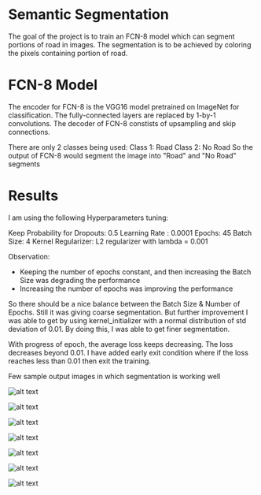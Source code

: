 # Semantic Segmentation
[//]: # (Image References)

[image1]: ./output/train_hist.png "Sample 1"
[image2]: ./output/valid_hist.png "Sample 2"
[image3]: ./output/train_aug_hist.png "Sample 3"
[image4]: ./output/valid_aug_hist.png "Sample 4"
[image5]: ./output/color.png "Sample 5"
[image6]: ./output/gray.png "Sample 6"
[image7]: ./output/vanalla_loss.png "Sample 7"

The goal of the project is to train an FCN-8 model which can segment portions of road in images.
The segmentation is to be achieved by coloring the pixels containing portion of road.

# FCN-8 Model
The encoder for FCN-8 is the VGG16 model pretrained on ImageNet for classification. The fully-connected layers are replaced by 1-by-1 convolutions. The decoder of FCN-8 constists of upsampling and skip connections. 

There are only 2 classes being used:
Class 1: Road
Class 2: No Road
So the output of FCN-8 would segment the image into "Road" and "No Road" segments

# Results

I am using the following Hyperparameters tuning:

Keep Probability for Dropouts: 0.5
Learning Rate : 0.0001
Epochs: 45
Batch Size: 4
Kernel Regularizer: L2 regularizer with lambda = 0.001

Observation:
* Keeping the number of epochs constant, and then increasing the Batch Size was degrading the performance
* Increasing the number of epochs was improving the performance

So there should be a nice balance between the Batch Size & Number of Epochs. Still it was giving coarse segmentation.
But further improvement I was able to get by using kernel_initializer with a normal distribution of std deviation of 0.01.
By doing this, I was able to get finer segmentation.

With progress of epoch, the average loss keeps decreasing. The loss decreases beyond 0.01. I have added early exit condition where if the loss reaches less than 0.01 then exit the training.

Few sample output images in which segmentation is working well

![alt text][image1]

![alt text][image2]

![alt text][image3]

![alt text][image4]

![alt text][image5]

![alt text][image6]

![alt text][image7]
